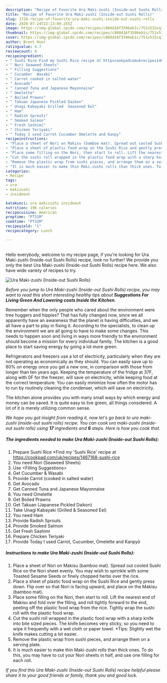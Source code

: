 ```yaml
---
description: "Recipe of Favorite Ura Maki-zushi (Inside-out Sushi Rolls)"
title: "Recipe of Favorite Ura Maki-zushi (Inside-out Sushi Rolls)"
slug: 1728-recipe-of-favorite-ura-maki-zushi-inside-out-sushi-rolls
date: 2020-07-24T22:13:09.255Z
image: https://img-global.cpcdn.com/recipes/c860d16f3596eb1c/751x532cq70/ura-maki-zushi-inside-out-sushi-rolls-recipe-main-photo.jpg
thumbnail: https://img-global.cpcdn.com/recipes/c860d16f3596eb1c/751x532cq70/ura-maki-zushi-inside-out-sushi-rolls-recipe-main-photo.jpg
cover: https://img-global.cpcdn.com/recipes/c860d16f3596eb1c/751x532cq70/ura-maki-zushi-inside-out-sushi-rolls-recipe-main-photo.jpg
author: Brent Hunt
ratingvalue: 4.7
reviewcount: 9
recipeingredient:
- " Sushi Rice Find my Sushi Rice recipe at httpscookpadcomukrecipes1467168sushirice"
- " Nori Seaweed Sheets"
- " Filling Suggestions"
- " Cucumber  Wasabi"
- " Carrot cooked in salted water"
- " Avocado"
- " Canned Tuna and Japanese Mayonnaise"
- " Omelette"
- " Boiled Prawns"
- " Takuan Japanese Pickled Daikon"
- " Unagi Kabayaki Grilled  Seasoned Eel"
- " Ham"
- " Radish Sprouts"
- " Smoked Salmon"
- " Fresh Sashimi"
- " Chicken Teriyaki"
- " Today I used Carrot Cucumber Omelette and Kanpy"
recipeinstructions:
- "Place a sheet of Nori on Makisu (bamboo mat). Spread out cooled Sushi Rice on the Nori sheet evenly. You may wish to sprinkle with some Toasted Sesame Seeds or finely chopped herbs over the rice."
- "Place a sheet of plastic food wrap on the Sushi Rice and gently press down. Flip over so that Nori is facing upward, and place on the Makisu (bamboo mat)."
- "Place some filling on the Nori, then start to roll. Lift the nearest end of Makisu and fold over the filling, and roll tightly forward to the end, peeling off the plastic food wrap from the rice. Tightly wrap the sushi roll with the plastic food wrap."
- "Cut the sushi roll wrapped in the plastic food wrap with a sharp knife into bite sized pieces. The knife becomes very sticky, so you need to wipe it frequently with a wet cloth or paper towel. *Tips: Slightly wet the knife makes cutting a lot easier."
- "Remove the plastic wrap from sushi pieces, and arrange them on a serving plate."
- "It is much easier to make thin Maki-zushi rolls than thick ones. To do this, you may have to cut your Nori sheets in half, and use one filling for each roll."
categories:
- Recipe
tags:
- ura
- makizushi
- insideout

katakunci: ura makizushi insideout 
nutrition: 196 calories
recipecuisine: American
preptime: "PT31M"
cooktime: "PT32M"
recipeyield: "1"
recipecategory: Lunch

---
```

<br>
Hello everybody, welcome to my recipe page, if you're looking for Ura Maki-zushi (Inside-out Sushi Rolls) recipe, look no further! We provide you only the best Ura Maki-zushi (Inside-out Sushi Rolls) recipe here. We also have wide variety of recipes to try.
<br>


![Ura Maki-zushi (Inside-out Sushi Rolls)](https://img-global.cpcdn.com/recipes/c860d16f3596eb1c/751x532cq70/ura-maki-zushi-inside-out-sushi-rolls-recipe-main-photo.jpg)

<i>Before you jump to Ura Maki-zushi (Inside-out Sushi Rolls) recipe, you may want to read this short interesting healthy tips about 
<strong>Suggestions For Living Green And Lowering costs Inside the Kitchen</strong>.</i>
</br>

Remember when the only people who cared about the environment were tree huggers and hippies? That has fully changed now, since we all apparently have an awareness that the planet is having difficulties, and we all have a part to play in fixing it. According to the specialists, to clean up the environment we are all going to have to make some changes. This needs to happen soon and living in ways more friendly to the environment should become a mission for every individual family. The kitchen is a good place to start saving energy by going a lot more green.

Refrigerators and freezers use a lot of electricity, particularly when they are not operating as economically as they should. You can easily save up to 60% on energy once you get a new one, in comparison with those from longer than ten years ago. Keeping the temperature of the fridge at 37F, along with 0F for the freezer, will save on electricity, while keeping food at the correct temperature. You can easily minimize how often the motor has to run by routinely cleaning the condenser, which will save on electricity.

The kitchen alone provides you with many small ways by which energy and money can be saved. It is quite easy to live green, all things considered. A lot of it is merely utilizing common sense.


<i>We hope you got insight from reading it, now let's go back to ura maki-zushi (inside-out sushi rolls) recipe. You can cook ura maki-zushi (inside-out sushi rolls) using <strong>17</strong> ingredients and <strong>6</strong> steps. Here is how you cook that.
</i>

##### The ingredients needed to make Ura Maki-zushi (Inside-out Sushi Rolls):

1. Prepare  Sushi Rice *Find my &#39;Sushi Rice&#39; recipe at https://cookpad.com/uk/recipes/1467168-sushi-rice
1. You need  Nori (Seaweed Sheets)
1. Use  &lt;Filling Suggestions&gt;
1. Get  Cucumber &amp; Wasabi
1. Provide  Carrot (cooked in salted water)
1. Get  Avocado
1. Get  Canned Tuna and Japanese Mayonnaise
1. You need  Omelette
1. Get  Boiled Prawns
1. Get  Takuan (Japanese Pickled Daikon)
1. Take  Unagi Kabayaki (Grilled &amp; Seasoned Eel)
1. You need  Ham
1. Provide  Radish Sprouts
1. Provide  Smoked Salmon
1. Get  Fresh Sashimi
1. Prepare  Chicken Teriyaki
1. Provide  Today I used Carrot, Cucumber, Omelette and Kanpyō


##### Instructions to make Ura Maki-zushi (Inside-out Sushi Rolls):

1. Place a sheet of Nori on Makisu (bamboo mat). Spread out cooled Sushi Rice on the Nori sheet evenly. You may wish to sprinkle with some Toasted Sesame Seeds or finely chopped herbs over the rice.
1. Place a sheet of plastic food wrap on the Sushi Rice and gently press down. Flip over so that Nori is facing upward, and place on the Makisu (bamboo mat).
1. Place some filling on the Nori, then start to roll. Lift the nearest end of Makisu and fold over the filling, and roll tightly forward to the end, peeling off the plastic food wrap from the rice. Tightly wrap the sushi roll with the plastic food wrap.
1. Cut the sushi roll wrapped in the plastic food wrap with a sharp knife into bite sized pieces. The knife becomes very sticky, so you need to wipe it frequently with a wet cloth or paper towel. *Tips: Slightly wet the knife makes cutting a lot easier.
1. Remove the plastic wrap from sushi pieces, and arrange them on a serving plate.
1. It is much easier to make thin Maki-zushi rolls than thick ones. To do this, you may have to cut your Nori sheets in half, and use one filling for each roll.


<i>If you find this Ura Maki-zushi (Inside-out Sushi Rolls) recipe helpful please share it to your good friends or family, thank you and good luck.</i>
